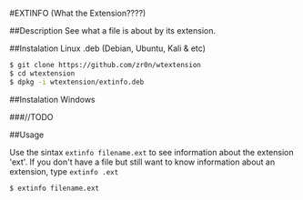#EXTINFO (What the Extension????)

##Description
    See what a file is about by its extension. 

##Instalation Linux .deb (Debian, Ubuntu, Kali & etc)

```sh
$ git clone https://github.com/zr0n/wtextension
$ cd wtextension
$ dpkg -i wtextension/extinfo.deb
```

##Instalation Windows

###//TODO

##Usage

Use the sintax `extinfo filename.ext` to see information about the extension 'ext'. If you don't have a file but still want to know information about an extension, type `extinfo .ext`

```sh
$ extinfo filename.ext
```